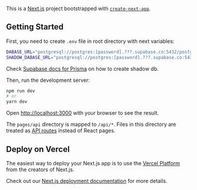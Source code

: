 This is a [Next.js](https://nextjs.org/) project bootstrapped with [`create-next-app`](https://github.com/vercel/next.js/tree/canary/packages/create-next-app).

## Getting Started

First, you need to create `.env` file in root directory with next variables:

```sh
DABASE_URL="postgresql://postgres:[password].???.supabase.co:5432/postgres"
SHADOW_DABASE_URL="postgresql://postgres:[password].???.supabase.co:5432/postgres_shadow"

```

Check [Supabase docs for Prisma](https://supabase.com/docs/guides/integrations/prisma#configuring-the-project-to-use-postgresql) on how to create shadow db.

Then, run the development server:

```bash
npm run dev
# or
yarn dev
```

Open [http://localhost:3000](http://localhost:3000) with your browser to see the result.

The `pages/api` directory is mapped to `/api/*`. Files in this directory are treated as [API routes](https://nextjs.org/docs/api-routes/introduction) instead of React pages.

## Deploy on Vercel

The easiest way to deploy your Next.js app is to use the [Vercel Platform](https://vercel.com/new?utm_medium=default-template&filter=next.js&utm_source=create-next-app&utm_campaign=create-next-app-readme) from the creators of Next.js.

Check out our [Next.js deployment documentation](https://nextjs.org/docs/deployment) for more details.
